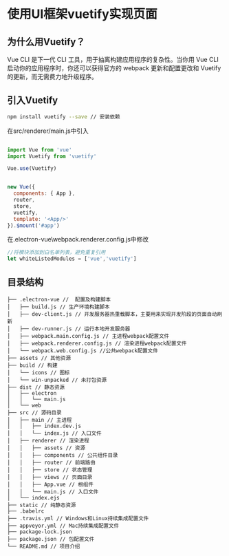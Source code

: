 # 使用UI框架vuetify实现页面

## 为什么用Vuetify？

Vue CLI 是下一代 CLI 工具，用于抽离构建应用程序的复杂性。当你用 Vue CLI 启动你的应用程序时，你还可以获得官方的 webpack 更新和配置更改和 Vuetify 的更新，而无需费力地升级程序。

## 引入Vuetify

``` bash
npm install vuetify --save // 安装依赖
```

在src/renderer/main.js中引入

``` javascript

import Vue from 'vue'
import Vuetify from 'vuetify'

Vue.use(Vuetify)


new Vue({
  components: { App },
  router,
  store,
  vuetify,
  template: '<App/>'
}).$mount('#app')
```

在.electron-vue\webpack.renderer.config.js中修改

``` javascript
//将模块添加到白名单列表，避免重复引用
let whiteListedModules = ['vue','vuetify']
```


## 目录结构

```
├── .electron-vue //  配置及构建脚本
│   ├── build.js // 生产环境构建脚本
│   ├── dev-client.js // 开发服务器热重载脚本，主要用来实现开发阶段的页面自动刷新
│   ├── dev-runner.js // 运行本地开发服务器
│   ├── webpack.main.config.js // 主进程webpack配置文件
│   ├── webpack.renderer.config.js // 渲染进程webpack配置文件
│   └── webpack.web.config.js //公共webpack配置文件
├── assets // 其他资源
├── build // 构建
│   └── icons // 图标
│   └── win-unpacked // 未打包资源
├── dist // 静态资源
│   ├── electron
│   │   └── main.js
│   └── web
├── src // 源码目录
│   ├── main // 主进程
│   │   ├── index.dev.js
│   │   └── index.js // 入口文件
│   ├── renderer // 渲染进程
│   │   ├── assets // 资源
│   │   ├── components // 公共组件目录
│   │   ├── router // 前端路由
│   │   ├── store // 状态管理
│   │   ├── views // 页面目录
│   │   ├── App.vue // 根组件
│   │   └── main.js // 入口文件
│   └── index.ejs
├── static // 纯静态资源
├── .babelrc
├── .travis.yml // Windows和Linux持续集成配置文件
├── appveyor.yml // Mac持续集成配置文件
├── package-lock.json
├── package.json // 包配置文件
└── README.md // 项目介绍
```